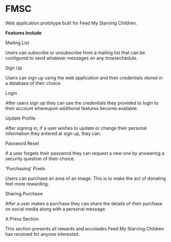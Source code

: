 # FMSC
Web application prototype built for Feed My Starving Children.

<b>Features Include</b>

Mailing List
  
   
Users can subscribe or unsubscribe from a mailing list that can be configured to send whatever messages on any timesechedule.

Sign Up
  
  
Users can sign up using the web application and their credentials stored in a database of their choice. 

Login
  
  
After users sign up they can use the credentials they provided to login to their account whereupon additional features become available.

Update Profile
  
    
After signing in, if a user wishes to update or change their personal information they entered at sign up, they can.

Password Reset
  
    
If a user forgets their password they can request a new one by answering a security question of their choice.

'Purchasing' Pixels
  
  
Users can purchase an area of an image. This is to make the act of donating feel more rewarding.

Sharing Purchase
  
  
After a user makes a purchase they can share the details of their purchase on social media along with a personal message.

A Press Section
  
    
This section presents all rewards and accolades Feed My Starving Children has received for anyone interested.
